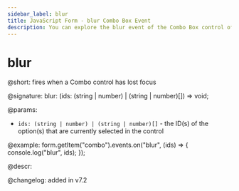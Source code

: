 ```yaml
---
sidebar_label: blur
title: JavaScript Form - blur Combo Box Event 
description: You can explore the blur event of the Combo Box control of Form in the documentation of the DHTMLX JavaScript UI library. Browse developer guides and API reference, try out code examples and live demos, and download a free 30-day evaluation version of DHTMLX Suite.
---
```


# blur

@short: fires when a Combo control has lost focus

@signature: blur: (ids: (string | number) | (string | number)[]) => void;

@params:
- `ids: (string | number) | (string | number)[]` - the ID(s) of the option(s) that are currently selected in the control

@example:
form.getItem("combo").events.on("blur", (ids) => {
    console.log("blur", ids);
});

@descr:

@changelog: added in v7.2
